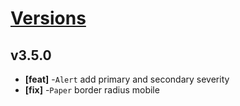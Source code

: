 # [Versions](https://github.com/Tracktor/design-system/releases)

## v3.5.0
- **[feat]** -`Alert` add primary and secondary severity
- **[fix]** -`Paper` border radius mobile
